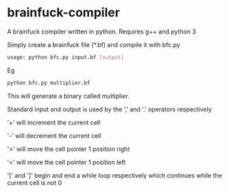 # brainfuck-compiler
A brainfuck compiler written in python. Requires g++ and python 3

Simply create a brainfuck file (*.bf) and compile it with bfc.py

```bash
usage: python bfc.py input.bf [output]
```

Eg

```bash
python bfc.py multiplier.bf
```

This will generate a binary called multiplier.

Standard input and output is used by the ',' and '.' operators respectively

'+' will increment the current cell

'-' will decrement the current cell

'>' will move the cell pointer 1 position right

'<' will move the cell pointer 1 position left

'[' and ']' begin and end a while loop respectively which continues while the current cell is not 0
